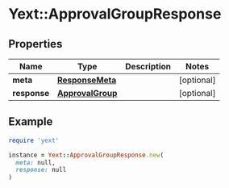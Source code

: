 # Yext::ApprovalGroupResponse

## Properties

| Name | Type | Description | Notes |
| ---- | ---- | ----------- | ----- |
| **meta** | [**ResponseMeta**](ResponseMeta.md) |  | [optional] |
| **response** | [**ApprovalGroup**](ApprovalGroup.md) |  | [optional] |

## Example

```ruby
require 'yext'

instance = Yext::ApprovalGroupResponse.new(
  meta: null,
  response: null
)
```

